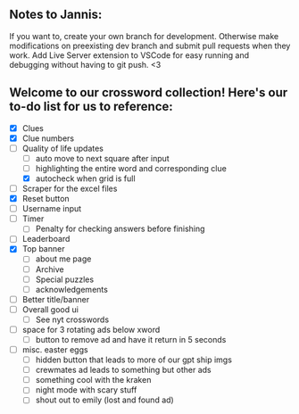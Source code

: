 ## Notes to Jannis:
If you want to, create your own branch for development. Otherwise make modifications on preexisting dev branch and submit pull requests when they work. Add Live Server extension to VSCode for easy running and debugging without having to git push. <3

## Welcome to our crossword collection! Here's our to-do list for us to reference:

- [x] Clues
- [x] Clue numbers
- [ ] Quality of life updates
    - [ ] auto move to next square after input
    - [ ] highlighting the entire word and corresponding clue
    - [x] autocheck when grid is full
- [ ] Scraper for the excel files
- [x] Reset button
- [ ] Username input 
- [ ] Timer 
    - [ ] Penalty for checking answers before finishing
- [ ] Leaderboard
- [x] Top banner
    - [ ] about me page
    - [ ] Archive
    - [ ] Special puzzles
    - [ ] acknowledgements
- [ ] Better title/banner
- [ ] Overall good ui
    - [ ] See nyt crosswords
- [ ] space for 3 rotating ads below xword
    - [ ] button to remove ad and have it return in 5 seconds
- [ ] misc. easter eggs
    - [ ] hidden button that leads to more of our gpt ship imgs
    - [ ] crewmates ad leads to something but other ads
    - [ ] something cool with the kraken
    - [ ] night mode with scary stuff
    - [ ] shout out to emily (lost and found ad)
